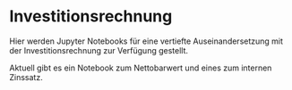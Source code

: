 # Investitionsrechnung

Hier werden Jupyter Notebooks für eine vertiefte Auseinandersetzung mit
der Investitionsrechnung zur Verfügung gestellt.

Aktuell gibt es ein Notebook zum Nettobarwert und eines zum internen
Zinssatz.
